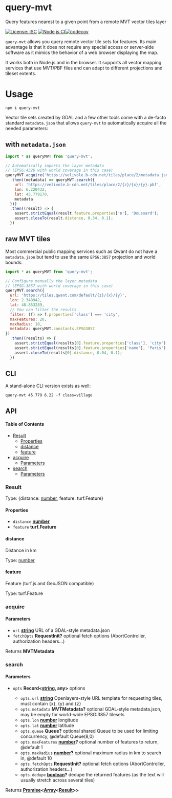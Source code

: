 # query-mvt

Query features nearest to a given point from a remote MVT vector tiles layer

[![License: ISC](https://img.shields.io/github/license/mmomtchev/query-mvt)](https://github.com/mmomtchev/query-mvt/blob/master/LICENSE)
[![Node.js CI](https://github.com/mmomtchev/query-mvt/actions/workflows/node.js.yml/badge.svg)](https://github.com/mmomtchev/query-mvt/actions/workflows/node.js.yml)[![codecov](https://codecov.io/gh/mmomtchev/query-mvt/branch/main/graph/badge.svg?token=oT28J2XMYB)](https://codecov.io/gh/mmomtchev/query-mvt)

`query-mvt` allows you query remote vector tile sets for features. Its main advantage is that it does not require any special access or server-side software as it mimics the behavior of a web browser displaying the map.

It works both in Node.js and in the browser. It supports all vector mapping services that use MVT/PBF files and can adapt to different projections and tileset extents.

# Usage

```shell
npm i query-mvt
```

Vector tile sets created by GDAL and a few other tools come with a de-facto standard `metadata.json` that allows `query-mvt` to automatically acquire all the needed parameters:

## with `metadata.json`

```js
import * as queryMVT from 'query-mvt';

// Automatically imports the layer metadata
// (EPSG:4326 with world coverage in this case)
queryMVT.acquire('https://velivole.b-cdn.net/tiles/place/2/metadata.json')
  .then((metadata) => queryMVT.search({
    url: 'https://velivole.b-cdn.net/tiles/place/2/{z}/{x}/{y}.pbf',
    lon: 6.220432,
    lat: 45.779170,
    metadata
  }))
  .then((result) => {
    assert.strictEqual(result.feature.properties['n'], 'Doussard');
    assert.closeTo(result.distance, 0.34, 0.1);
  })
```

## raw MVT tiles

Most commercial public mapping services such as Qwant do not have a `metadata.json` but tend to use the same `EPSG:3857` projection and world bounds:

```js
import * as queryMVT from 'query-mvt';

// Configure manually the layer metadata
// (EPSG:3857 with world coverage in this case)
queryMVT.search({
  url: 'https://tiles.qwant.com/default/{z}/{x}/{y}',
  lon: 2.348942,
  lat: 48.853289,
  // You can filter the results
  filter: (f) => f.properties['class'] === 'city',
  maxFeatures: 20,
  maxRadius: 10,
  metadata: queryMVT.constants.EPSG3857
})
  .then((results) => {
    assert.strictEqual(results[0].feature.properties['class'], 'city');
    assert.strictEqual(results[0].feature.properties['name'], 'Paris');
    assert.closeTo(results[0].distance, 0.04, 0.1);
  })
```

## CLI

A stand-alone CLI version exists as well:

```shell
query-mvt 45.779 6.22 -f class=village
```

## API

<!-- Generated by documentation.js. Update this documentation by updating the source code. -->

#### Table of Contents

*   [Result](#result)
    *   [Properties](#properties)
    *   [distance](#distance)
    *   [feature](#feature)
*   [acquire](#acquire)
    *   [Parameters](#parameters)
*   [search](#search)
    *   [Parameters](#parameters-1)

### Result

Type: {distance: [number](https://developer.mozilla.org/docs/Web/JavaScript/Reference/Global_Objects/Number), feature: turf.Feature}

#### Properties

*   `distance` **[number](https://developer.mozilla.org/docs/Web/JavaScript/Reference/Global_Objects/Number)**&#x20;
*   `feature` **turf.Feature**&#x20;

#### distance

Distance in km

Type: [number](https://developer.mozilla.org/docs/Web/JavaScript/Reference/Global_Objects/Number)

#### feature

Feature (turf.js and GeoJSON compatible)

Type: turf.Feature

### acquire

#### Parameters

*   `url` **[string](https://developer.mozilla.org/docs/Web/JavaScript/Reference/Global_Objects/String)** URL of a GDAL-style metadata.json
*   `fetchOpts` **RequestInit?** optional fetch options (AbortController, authorization headers...)

Returns **MVTMetadata**&#x20;

### search

#### Parameters

*   `opts` **Record<[string](https://developer.mozilla.org/docs/Web/JavaScript/Reference/Global_Objects/String), any>** options

    *   `opts.url` **[string](https://developer.mozilla.org/docs/Web/JavaScript/Reference/Global_Objects/String)** Openlayers-style URL template for requesting tiles, must contain {x}, {y} and {z}
    *   `opts.metadata` **MVTMetadata?** optional GDAL-style metadata.json, may be empty for world-wide EPSG:3857 tilesets
    *   `opts.lon` **[number](https://developer.mozilla.org/docs/Web/JavaScript/Reference/Global_Objects/Number)** longitude
    *   `opts.lat` **[number](https://developer.mozilla.org/docs/Web/JavaScript/Reference/Global_Objects/Number)** latitude
    *   `opts.queue` **Queue?** optional shared Queue to be used for limiting concurrency, @default Queue(8,0)
    *   `opts.maxFeatures` **[number](https://developer.mozilla.org/docs/Web/JavaScript/Reference/Global_Objects/Number)?** optional number of features to return, @default 1
    *   `opts.maxRadius` **[number](https://developer.mozilla.org/docs/Web/JavaScript/Reference/Global_Objects/Number)?** optional maximum radius in km to search in, @default 10
    *   `opts.fetchOpts` **RequestInit?** optional fetch options (AbortController, authorization headers...)
    *   `opts.dedupe` **[boolean](https://developer.mozilla.org/docs/Web/JavaScript/Reference/Global_Objects/Boolean)?** dedupe the returned features (as the text will usually stretch across several tiles)

Returns **[Promise](https://developer.mozilla.org/docs/Web/JavaScript/Reference/Global_Objects/Promise)<[Array](https://developer.mozilla.org/docs/Web/JavaScript/Reference/Global_Objects/Array)<[Result](#result)>>**&#x20;
